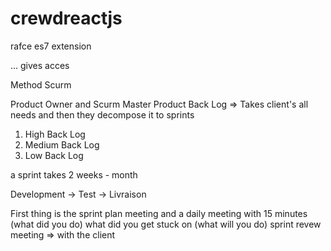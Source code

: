 # crewdreactjs

rafce
es7 extension

... gives acces



Method Scurm

Product Owner and Scurm Master
Product Back Log => Takes client's all needs and then they decompose it to sprints
1. High Back Log
2. Medium Back Log
3. Low Back Log

a sprint takes 2 weeks - month

Development -> Test -> Livraison

First thing is the sprint plan meeting
and a daily meeting with 15 minutes (what did you do) what did you get stuck on (what will you do)
sprint revew meeting => with the client 
